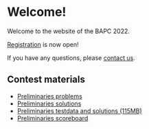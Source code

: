# Welcome!

Welcome to the website of the BAPC 2022.

[Registration](/registration) is now open!

If you have any questions, please [contact us](/contact).

## Contest materials

- [Preliminaries problems](/prelimenaries/problems.pdf)
- [Preliminaries solutions](/prelimenaries/solutions.pdf)
- [Preliminaries testdata and solutions (115MB)](https://commissies.ch.tudelft.nl/chipcie/archive/2022/dapc/solutions.zip)
- [Preliminaries scoreboard](/prelimenaries/scoreboard.html)
